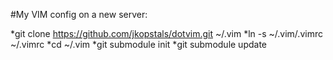 #My VIM config
on a new server:

*git clone https://github.com/jkopstals/dotvim.git ~/.vim
*ln -s ~/.vim/.vimrc ~/.vimrc
*cd ~/.vim
*git submodule init
*git submodule update
